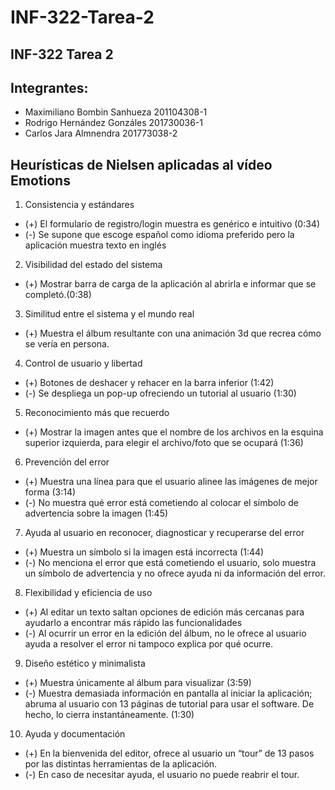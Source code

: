 # INF-322-Tarea-2
## INF-322 Tarea 2

## Integrantes:
* Maximiliano Bombin Sanhueza  201104308-1
* Rodrigo Hernández Gonzáles   201730036-1
* Carlos Jara Almnendra        201773038-2

## Heurísticas de Nielsen aplicadas al vídeo Emotions
1. Consistencia y estándares 
- (+) El formulario de registro/login muestra es genérico e intuitivo (0:34) 
- (-) Se supone que escoge español como idioma preferido pero la aplicación muestra texto en inglés

2. Visibilidad del estado del sistema 
- (+) Mostrar barra de carga de la aplicación al abrirla e informar que se completó.(0:38)

3. Similitud entre el sistema y el mundo real
- (+) Muestra el álbum resultante con una animación 3d que recrea cómo se vería en persona.

4. Control de usuario y libertad
- (+) Botones de deshacer y rehacer en la barra inferior (1:42)
- (-) Se despliega un pop-up ofreciendo un tutorial al usuario (1:30)

5. Reconocimiento más que recuerdo
- (+) Mostrar la imagen antes que el nombre de los archivos en la esquina superior izquierda, para elegir el archivo/foto que se ocupará (1:36)

6. Prevención del error
- (+) Muestra una línea para que el usuario alinee las imágenes de mejor forma (3:14)
- (-) No muestra qué error está cometiendo al colocar el símbolo de advertencia sobre la imagen (1:45)

7. Ayuda al usuario en reconocer, diagnosticar y recuperarse del error
- (+) Muestra un símbolo si la imagen está incorrecta (1:44)
- (-) No menciona el error que está cometiendo el usuario, solo muestra un símbolo de advertencia y no ofrece ayuda ni da información del error.

8. Flexibilidad y eficiencia de uso
- (+) Al editar un texto saltan opciones de edición más cercanas para ayudarlo a encontrar más rápido las funcionalidades
- (-) Al ocurrir un error en la edición del álbum, no le ofrece al usuario ayuda a resolver el error ni tampoco explica por qué ocurre.

9. Diseño estético y minimalista
- (+) Muestra únicamente al álbum para visualizar (3:59)
- (-) Muestra demasiada información en pantalla al iniciar la aplicación; abruma al usuario con 13 páginas de tutorial para usar el software. De hecho, lo cierra instantáneamente. (1:30)

10. Ayuda y documentación
- (+) En la bienvenida del editor, ofrece al usuario un “tour” de 13 pasos por las distintas herramientas de la aplicación.
- (-) En caso de necesitar ayuda, el usuario no puede reabrir el tour.
